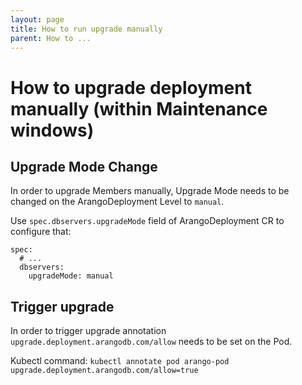 ```yaml
---
layout: page
title: How to run upgrade manually
parent: How to ...
---
```


# How to upgrade deployment manually (within Maintenance windows)

## Upgrade Mode Change

In order to upgrade Members manually, Upgrade Mode needs to be changed on the ArangoDeployment Level to `manual`.

Use `spec.dbservers.upgradeMode` field of ArangoDeployment CR to configure that:
```
spec:
  # ...
  dbservers:
    upgradeMode: manual

```

## Trigger upgrade

In order to trigger upgrade annotation `upgrade.deployment.arangodb.com/allow` needs to be set on the Pod.

Kubectl command: `kubectl annotate pod arango-pod upgrade.deployment.arangodb.com/allow=true`